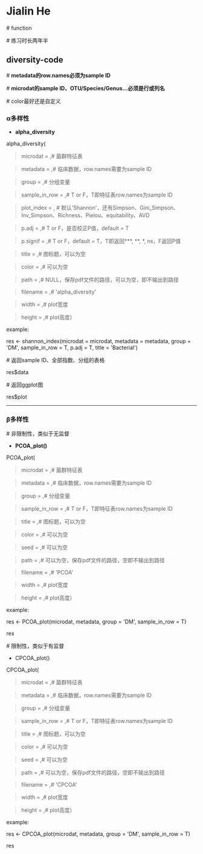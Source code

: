 # Jialin He

\# function

\# 练习时长两年半

## diversity-code

\# **metadata的row.names必须为sample ID**

\# **microdat的sample ID、OTU/Species/Genus...必须是行或列名**

\# color最好还是自定义

### α多样性

- **alpha_diversity**

alpha_diversity(

> microdat = ,# 菌群特征表

> metadata = ,# 临床数据，row.names需要为sample ID

> group = ,# 分组变量

> sample_in_row = ,# T or F，T即特征表row.names为sample ID

> plot_index = , # 默认'Shannon'，还有Simpson、Gini_Simpson、Inv_Simpson、Richness、Pielou、equitability、AVD

> p.adj = ,# T or F，是否校正P值，default = T

> p.signif = ,# T or F，default = T，T即返回***, **, *, ns，F返回P值

> title = ,# 图标题，可以为空

> color = ,# 可以为空

> path = ,# NULL，保存pdf文件的路径，可以为空，即不输出到路径

> filename = ,# 'alpha_diversity'

> width = ,# plot宽度

> height = ,# plot高度）

example:

res <- shannon_index(microdat = microdat, metadata = metadata, group = 'DM', sample_in_row = T, p.adj = T, title = 'Bacterial')

\# 返回sample ID、全部指数、分组的表格

res$data

\# 返回ggplot图

res$plot

----

### β多样性

\# 非限制性，类似于无监督

- **PCOA_plot()**

PCOA_plot(

> microdat = ,# 菌群特征表

> metadata = ,# 临床数据，row.names需要为sample ID

> group = ,# 分组变量

> sample_in_row = ,# T or F，T即特征表row.names为sample ID

> title = ,# 图标题，可以为空

> color = ,# 可以为空

> seed = ,# 可以为空

> path = ,# 可以为空，保存pdf文件的路径，空即不输出到路径

> filename = ,# 'PCOA'

> width = ,# plot宽度

> height = ,# plot高度）


example:

res <- PCOA_plot(microdat, metadata, group = 'DM', sample_in_row = T)

res


\# 限制性，类似于有监督

- CPCOA_plot()

CPCOA_plot(

> microdat = ,# 菌群特征表

> metadata = ,# 临床数据，row.names需要为sample ID

> group = ,# 分组变量

> sample_in_row = ,# T or F，T即特征表row.names为sample ID

> title = ,# 图标题，可以为空

> color = ,# 可以为空

> seed = ,# 可以为空

> path = ,# 可以为空，保存pdf文件的路径，空即不输出到路径

> filename = ,# 'CPCOA'

> width = ,# plot宽度

> height = ,# plot高度）

example:

res <- CPCOA_plot(microdat, metadata, group = 'DM', sample_in_row = T)

res


